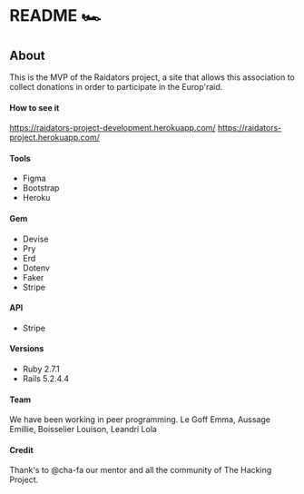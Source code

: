 # README :racing_car:

## About 
This is the MVP of the Raidators project, a site that allows this association to collect donations in order to participate in the Europ'raid. 

#### How to see it 
https://raidators-project-development.herokuapp.com/
https://raidators-project.herokuapp.com/


#### Tools 
* Figma 
* Bootstrap 
* Heroku 

#### Gem 
* Devise
* Pry 
* Erd
* Dotenv 
* Faker
* Stripe

#### API 
* Stripe

#### Versions
* Ruby 2.7.1 
* Rails 5.2.4.4

#### Team 
We have been working in peer programming.
Le Goff Emma, Aussage Emillie, Boisselier Louison, Leandri Lola 

#### Credit 
Thank's to @cha-fa our mentor and all the community of The Hacking Project. 
